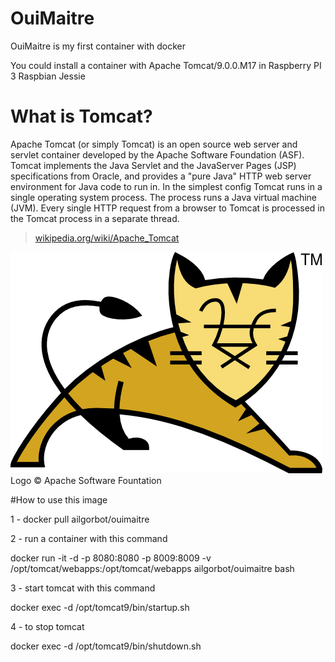 # OuiMaitre
OuiMaitre is my first container with docker

You could install a container with Apache Tomcat/9.0.0.M17 in Raspberry PI 3 Raspbian Jessie

# What is Tomcat?

Apache Tomcat (or simply Tomcat) is an open source web server and servlet container developed by the Apache Software Foundation (ASF). Tomcat implements the Java Servlet and the JavaServer Pages (JSP) specifications from Oracle, and provides a "pure Java" HTTP web server environment for Java code to run in. In the simplest config Tomcat runs in a single operating system process. The process runs a Java virtual machine (JVM). Every single HTTP request from a browser to Tomcat is processed in the Tomcat process in a separate thread.

> [wikipedia.org/wiki/Apache_Tomcat](https://en.wikipedia.org/wiki/Apache_Tomcat)

![logo](https://raw.githubusercontent.com/docker-library/docs/master/tomcat/logo.png)Logo &copy; Apache Software Fountation



#How to use this image

1 - docker pull ailgorbot/ouimaitre

2 - run a container with this command

docker run -it -d -p 8080:8080 -p 8009:8009 -v /opt/tomcat/webapps:/opt/tomcat/webapps ailgorbot/ouimaitre bash

3 - start tomcat with this command

docker exec -d <container name> /opt/tomcat9/bin/startup.sh

4 - to stop tomcat

docker exec -d <container name> /opt/tomcat9/bin/shutdown.sh








